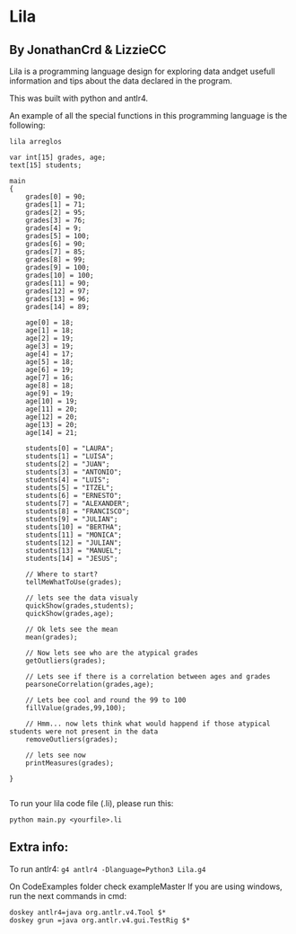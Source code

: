 # Lila

## By JonathanCrd & LizzieCC

Lila is a programming language design for exploring data andget usefull information and tips about the data declared in the program.

This was built with python and antlr4.

An example of all the special functions in this programming language is the following:
```
lila arreglos

var int[15] grades, age;
text[15] students;

main
{
    grades[0] = 90;
    grades[1] = 71;
    grades[2] = 95;
    grades[3] = 76;
    grades[4] = 9;
    grades[5] = 100;
    grades[6] = 90;
    grades[7] = 85;
    grades[8] = 99;
    grades[9] = 100;
    grades[10] = 100;
    grades[11] = 90;
    grades[12] = 97;
    grades[13] = 96;
    grades[14] = 89;

    age[0] = 18;
    age[1] = 18;
    age[2] = 19;
    age[3] = 19;
    age[4] = 17;
    age[5] = 18;
    age[6] = 19;
    age[7] = 16;
    age[8] = 18;
    age[9] = 19;
    age[10] = 19;
    age[11] = 20;
    age[12] = 20;
    age[13] = 20;
    age[14] = 21;

    students[0] = "LAURA";
    students[1] = "LUISA";
    students[2] = "JUAN";
    students[3] = "ANTONIO";
    students[4] = "LUIS";
    students[5] = "ITZEL";
    students[6] = "ERNESTO";
    students[7] = "ALEXANDER";
    students[8] = "FRANCISCO";
    students[9] = "JULIAN";
    students[10] = "BERTHA";
    students[11] = "MONICA";
    students[12] = "JULIAN";
    students[13] = "MANUEL";
    students[14] = "JESUS";

    // Where to start?
    tellMeWhatToUse(grades);

    // lets see the data visualy
    quickShow(grades,students);
    quickShow(grades,age);

    // Ok lets see the mean
    mean(grades);

    // Now lets see who are the atypical grades
    getOutliers(grades);

    // Lets see if there is a correlation between ages and grades
    pearsoneCorrelation(grades,age);

    // Lets bee cool and round the 99 to 100
    fillValue(grades,99,100);

    // Hmm... now lets think what would happend if those atypical students were not present in the data
    removeOutliers(grades);

    // lets see now
    printMeasures(grades);

}


```

To run your lila code file (.li), please run this:
```
python main.py <yourfile>.li
```

## Extra info:
To run antlr4: `g4 antlr4 -Dlanguage=Python3 Lila.g4`

On CodeExamples folder check exampleMaster
If you are using windows, run the next commands in cmd:
```
doskey antlr4=java org.antlr.v4.Tool $*
doskey grun =java org.antlr.v4.gui.TestRig $*
```